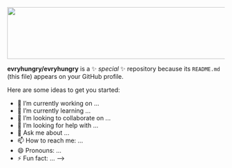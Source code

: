 <a href="https://github.com/devxb/gitanimals">
  <img
    src="https://render.gitanimals.org/lines/evryhungry"
    width="600"
    height="120"
  />
</a>
  
**evryhungry/evryhungry** is a ✨ _special_ ✨ repository because its `README.md` (this file) appears on your GitHub profile.

Here are some ideas to get you started:

- 🔭 I’m currently working on ...
- 🌱 I’m currently learning ...
- 👯 I’m looking to collaborate on ...
- 🤔 I’m looking for help with ...
- 💬 Ask me about ...
- 📫 How to reach me: ...
- 😄 Pronouns: ...
- ⚡ Fun fact: ...
-->
